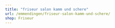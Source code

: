 ```yaml
---
title: "friseur salon kamm und schere"
url: /emmendingen/friseur-salon-kamm-und-schere/
shop: Friseur
---
```

